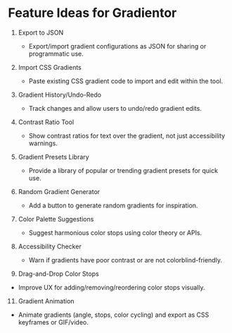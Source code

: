 # Feature Ideas for Gradientor

1. Export to JSON
   - Export/import gradient configurations as JSON for sharing or programmatic use.

2. Import CSS Gradients
   - Paste existing CSS gradient code to import and edit within the tool.

3. Gradient History/Undo-Redo
   - Track changes and allow users to undo/redo gradient edits.

5. Contrast Ratio Tool
   - Show contrast ratios for text over the gradient, not just accessibility warnings.

6. Gradient Presets Library
   - Provide a library of popular or trending gradient presets for quick use.

7. Random Gradient Generator
   - Add a button to generate random gradients for inspiration.

8. Color Palette Suggestions
   - Suggest harmonious color stops using color theory or APIs.

9. Accessibility Checker
   - Warn if gradients have poor contrast or are not colorblind-friendly.

10. Drag-and-Drop Color Stops
   - Improve UX for adding/removing/reordering color stops visually.

11. Gradient Animation
   - Animate gradients (angle, stops, color cycling) and export as CSS keyframes or GIF/video.